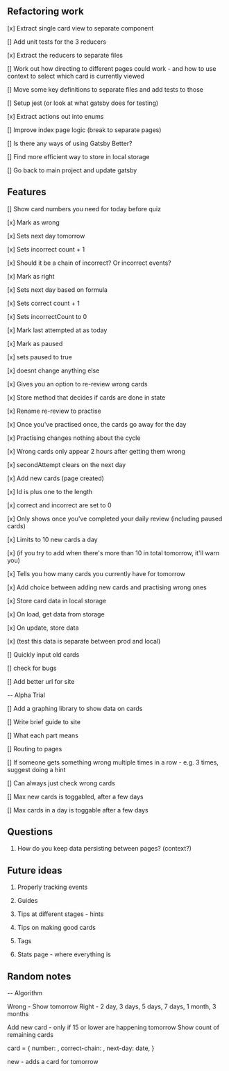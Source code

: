 ## Refactoring work

[x] Extract single card view to separate component

[] Add unit tests for the 3 reducers

[x] Extract the reducers to separate files

[] Work out how directing to different pages could work - and how to use context to select which card is currently viewed

[] Move some key definitions to separate files and add tests to those

[] Setup jest (or look at what gatsby does for testing)

[x] Extract actions out into enums

[] Improve index page logic (break to separate pages)

[] Is there any ways of using Gatsby Better?

[] Find more efficient way to store in local storage

[] Go back to main project and update gatsby

## Features

[] Show card numbers you need for today before quiz

[x] Mark as wrong

   [x] Sets next day tomorrow

   [x] Sets incorrect count + 1

   [x] Should it be a chain of incorrect? Or incorrect events?

[x] Mark as right

   [x] Sets next day based on formula

   [x] Sets correct count + 1

   [x] Sets incorrectCount to 0

   [x] Mark last attempted at as today

[x] Mark as paused

   [x] sets paused to true

   [x] doesnt change anything else

[x] Gives you an option to re-review wrong cards

   [x] Store method that decides if cards are done in state

   [x] Rename re-review to practise

   [x] Once you've practised once, the cards go away for the day

   [x] Practising changes nothing about the cycle

   [x] Wrong cards only appear 2 hours after getting them wrong

   [x] secondAttempt clears on the next day

[x] Add new cards (page created)

   [x] Id is plus one to the length

   [x] correct and incorrect are set to 0

   [x] Only shows once you've completed your daily review (including paused cards)

   [x] Limits to 10 new cards a day

   [x] (if you try to add when there's more than 10 in total tomorrow, it'll warn you)

[x] Tells you how many cards you currently have for tomorrow

[x] Add choice between adding new cards and practising wrong ones

[x] Store card data in local storage

   [x] On load, get data from storage

   [x] On update, store data

[x] (test this data is separate between prod and local)

[] Quickly input old cards

[] check for bugs

[] Add better url for site

-- Alpha Trial

[] Add a graphing library to show data on cards

[] Write brief guide to site

   [] What each part means

   [] Routing to pages

[] If someone gets something wrong multiple times in a row - e.g. 3 times, suggest doing a hint

[] Can always just check wrong cards

[] Max new cards is toggabled, after a few days

[] Max cards in a day is toggable after a few days

## Questions

1. How do you keep data persisting between pages? (context?)

## Future ideas

1. Properly tracking events

2. Guides

3. Tips at different stages - hints

4. Tips on making good cards

5. Tags

6. Stats page - where everything is

## Random notes

-- Algorithm

Wrong - Show tomorrow
Right - 2 day, 3 days, 5 days, 7 days, 1 month, 3 months

Add new card - only if 15 or lower are happening tomorrow
Show count of remaining cards

card  = {
    number: ,
    correct-chain: ,
    next-day: date,
}

new - adds a card for tomorrow

